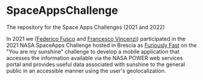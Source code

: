 # SpaceAppsChallenge
The repository for the Space Apps Challenges (2021 and 2022)

In 2021 we ([Federico Fusco](https://github.com/federicofusco) and [Francesco Vincenzi](https://fradotkso.github.io)) participated in the 2021 NASA SpaceApps Challenge hosted in Brescia as [Furiously Fast](https://2021.spaceappschallenge.org/challenges/statements/you-are-my-sunshine/teams/furiously-fast/project) on the "You are my sunshine" challenge to develop a mobile application that accesses the information available via the NASA POWER web services portal and provides useful data associated with sunshine to the general public in an accessible manner using the user's geolocalization.
